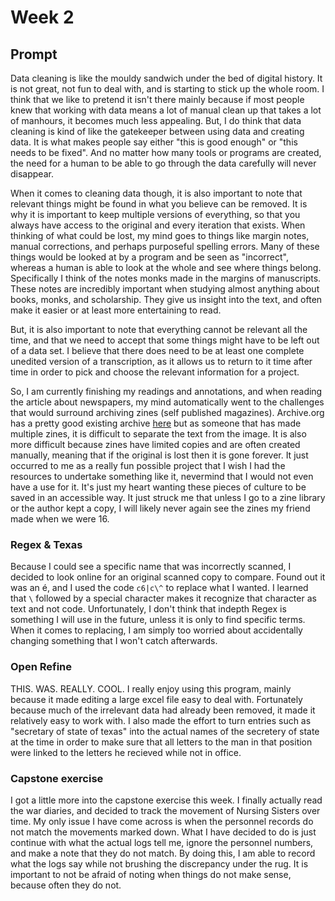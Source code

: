 # Week 2

## Prompt
Data cleaning is like the mouldy sandwich under the bed of digital history. It is not great, not fun to deal with, and is starting to stick up the whole room. I think that we like to pretend it isn't there mainly because if most people knew that working with data means a lot of manual clean up that takes a lot of manhours, it becomes much less appealing. But, I do think that data cleaning is kind of like the gatekeeper between using data and creating data. It is what makes people say either "this is good enough" or "this needs to be fixed". And no matter how many tools or programs are created, the need for a human to be able to go through the data carefully will never disappear. 

When it comes to cleaning data though, it is also important to note that relevant things might be found in what you believe can be removed. It is why it is important to keep multiple versions of everything, so that you always have access to the original and every iteration that exists. When thinking of what could be lost, my mind goes to things like margin notes, manual corrections, and perhaps purposeful spelling errors. Many of these things would be looked at by a program and be seen as "incorrect", whereas a human is able to look at the whole and see where things belong. Specifically I think of the notes monks made in the margins of manuscripts. These notes are incredibly important when studying almost anything about books, monks, and scholarship. They give us insight into the text, and often make it easier or at least more entertaining to read.

But, it is also important to note that everything cannot be relevant all the time, and that we need to accept that some things might have to be left out of a data set. I believe that there does need to be at least one complete unedited version of a transcription, as it allows us to return to it time after time in order to pick and choose the relevant information for a project. 

So, I am currently finishing my readings and annotations, and when reading the article about newspapers, my mind automatically went to the challenges that would surround archiving zines (self published magazines). Archive.org has a pretty good existing archive [here](https://archive.org/details/zines) but as someone that has made multiple zines, it is difficult to separate the text from the image. It is also more difficult because zines have limited copies and are often created manually, meaning that if the original is lost then it is gone forever. It just occurred to me as a really fun possible project that I wish I had the resources to undertake something like it, nevermind that I would not even have a use for it. It's just my heart wanting these pieces of culture to be saved in an accessible way. It just struck me that unless I go to a zine library or the author kept a copy, I will likely never again see the zines my friend made when we were 16. 
 
### Regex & Texas
Because I could see a specific name that was incorrectly scanned, I decided to look online for an original scanned copy to compare. Found out it was an é, and I used the code `c6|c\^` to replace what I wanted. I learned that `\` followed by a special character makes it recognize that character as text and not code. Unfortunately, I don't think that indepth Regex is something I will use in the future, unless it is only to find specific terms. When it comes to replacing, I am simply too worried about accidentally changing something that I won't catch afterwards. 
### Open Refine
THIS. WAS. REALLY. COOL. I really enjoy using this program, mainly because it made editing a large excel file easy to deal with. Fortunately because much of the irrelevant data had already been removed, it made it relatively easy to work with. I also made the effort to turn entries such as "secretary of state of texas" into the actual names of the secretery of state at the time in order to make sure that all letters to the man in that position were linked to the letters he recieved while not in office. 
### Capstone exercise
I got a little more into the capstone exercise this week. I finally actually read the war diaries, and decided to track the movement of Nursing Sisters over time. My only issue I have come across is when the personnel records do not match the movements marked down. What I have decided to do is just continue with what the actual logs tell me, ignore the personnel numbers, and make a note that they do not match. By doing this, I am able to record what the logs say while not brushing the discrepancy under the rug. It is important to not be afraid of noting when things do not make sense, because often they do not. 

